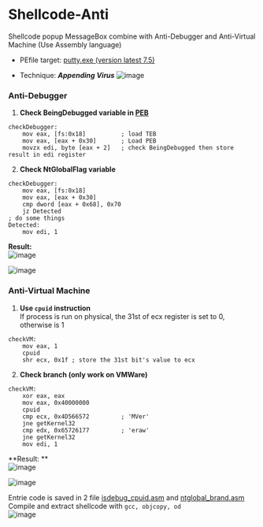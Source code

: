# Shellcode-Anti
Shellcode popup MessageBox combine with Anti-Debugger and Anti-Virtual Machine (Use Assembly language)

- PEfile target: [putty.exe (version latest 7.5)](https://www.chiark.greenend.org.uk/~sgtatham/putty/latest.html)

- Technique: ***Appending Virus***
![image](https://user-images.githubusercontent.com/58476264/129138745-066b44c4-ba0d-40d9-ac8d-d7f1dad40d17.png)

### Anti-Debugger
1. **Check BeingDebugged variable in [PEB](https://www.ired.team/miscellaneous-reversing-forensics/windows-kernel-internals/exploring-process-environment-block)**
```assembly
checkDebugger:
	mov eax, [fs:0x18]          ; load TEB
	mov eax, [eax + 0x30]       ; Load PEB
	movzx edi, byte [eax + 2]   ; check BeingDebugged then store result in edi register
```
2. **Check NtGlobalFlag variable**
```assembly
checkDebugger:
	mov eax, [fs:0x18]
	mov eax, [eax + 0x30]
	cmp dword [eax + 0x68], 0x70
	jz Detected
; do some things
Detected:
	mov edi, 1
```
**Result:**<br>
![image](https://user-images.githubusercontent.com/58476264/129141437-c305f205-435e-4b43-8b3f-5754de07d3dd.png)

![image](https://user-images.githubusercontent.com/58476264/129141467-ba7062ad-67f5-43d6-9316-5fe741c9f79e.png)

### Anti-Virtual Machine
1. **Use `cpuid` instruction**<br>
If process is run on physical, the 31st of ecx register is set to 0, otherwise is 1
```assembly
checkVM:
	mov eax, 1
	cpuid
	shr ecx, 0x1f ; store the 31st bit's value to ecx
```
2. **Check branch (only work on VMWare)**
```assembly
checkVM:
	xor eax, eax
	mov eax, 0x40000000
	cpuid
	cmp ecx, 0x4D566572         ; 'MVer'
	jne getKernel32
	cmp edx, 0x65726177         ; 'eraw'
	jne getKernel32
	mov edi, 1
```
**Result: **<br>
![image](https://user-images.githubusercontent.com/58476264/129141051-a01fed87-308e-4403-beb3-520f60dea030.png)

![image](https://user-images.githubusercontent.com/58476264/129141067-c7520bf5-8e24-43ac-a6d5-d4fe036b2a0a.png)

Entrie code is saved in 2 file [isdebug_cpuid.asm]() and [ntglobal_brand.asm]()<br>
Compile and extract shellcode with ```gcc, objcopy, od```<br>
![image](https://user-images.githubusercontent.com/58476264/129141790-4412315b-e4ef-4952-9686-8abf4413eec0.png)
